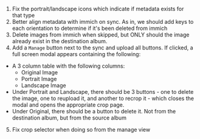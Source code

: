 1. Fix the portrait/landscape icons which indicate if metadata exists for that type
2. Better align metadata with immich on sync. As in, we should add keys to each orientation to determine if it's been deleted from immich
3. Delete images from immich when skipped, but ONLY should the image already exist in the destination album.
4. Add a `Manage` button next to the sync and upload all buttons. If clicked, a full screen modal appears containing the following:
  - A 3 column table with the following columns:
    - Original Image
    - Portrait Image
    - Landscape Image
  - Under Portrait and Landscape, there should be 3 buttons - one to delete the image, one to reupload it, and another to recrop it - which closes the modal and opens the appropriate crop page.
  - Under Original, there should be a button to delete it. Not from the destination album, but from the source album
5. Fix crop selector when doing so from the manage view